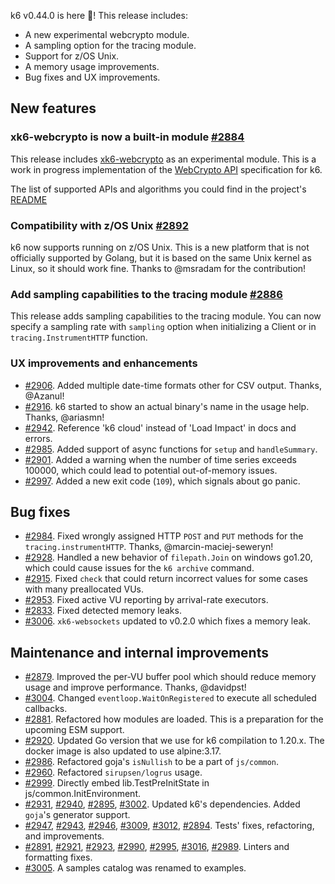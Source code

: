 k6 v0.44.0 is here 🎉! This release includes:

- A new experimental webcrypto module.
- A sampling option for the tracing module.
- Support for z/OS Unix.
- A memory usage improvements.
- Bug fixes and UX improvements.

## New features

### xk6-webcrypto is now a built-in module [#2884](https://github.com/grafana/k6/pull/3007)

This release includes [xk6-webcrypto](https://github.com/grafana/xk6-webcrypto) as an experimental module. This is a work in progress implementation of the [WebCrypto API](https://developer.mozilla.org/en-US/docs/Web/API/Web_Crypto_API) specification for k6.

The list of supported APIs and algorithms you could find in the project's [README](https://github.com/grafana/xk6-webcrypto/blob/v0.1.0/README.md#current-state)

### Compatibility with z/OS Unix [#2892](https://github.com/grafana/k6/pull/2892)

k6 now supports running on z/OS Unix. This is a new platform that is not officially supported by Golang, but it is based on the same Unix kernel as Linux, so it should work fine. Thanks to @msradam for the contribution!

### Add sampling capabilities to the tracing module [#2886](https://github.com/grafana/k6/pull/2886)

This release adds sampling capabilities to the tracing module. You can now specify a sampling rate with `sampling` option when initializing a Client or in `tracing.InstrumentHTTP` function.

### UX improvements and enhancements

- [#2906](https://github.com/grafana/k6/pull/2906). Added multiple date-time formats other for CSV output. Thanks, @Azanul!
- [#2916](https://github.com/grafana/k6/pull/2916). k6 started to show an actual binary's name in the usage help. Thanks, @ariasmn!
- [#2942](https://github.com/grafana/k6/pull/2942). Reference 'k6 cloud' instead of 'Load Impact' in docs and errors.
- [#2985](https://github.com/grafana/k6/pull/2985). Added support of async functions for `setup` and `handleSummary`.
- [#2901](https://github.com/grafana/k6/pull/2901). Added a warning when the number of time series exceeds 100000, which could lead to potential out-of-memory issues.
- [#2997](https://github.com/grafana/k6/pull/2997). Added a new exit code (`109`), which signals about go panic.

## Bug fixes

- [#2984](https://github.com/grafana/k6/pull/2984). Fixed wrongly assigned HTTP `POST` and `PUT` methods for the `tracing.instrumentHTTP`. Thanks, @marcin-maciej-seweryn!
- [#2928](https://github.com/grafana/k6/pull/2928). Handled a new behavior of `filepath.Join` on windows go1.20, which could cause issues for the `k6 archive` command.
- [#2915](https://github.com/grafana/k6/pull/2915). Fixed `check` that could return incorrect values for some cases with many preallocated VUs.
- [#2953](https://github.com/grafana/k6/pull/2953). Fixed active VU reporting by arrival-rate executors.
- [#2833](https://github.com/grafana/k6/pull/2833). Fixed detected memory leaks.
- [#3006](https://github.com/grafana/k6/pull/3006). `xk6-websockets` updated to v0.2.0 which fixes a memory leak.

## Maintenance and internal improvements

- [#2879](https://github.com/grafana/k6/pull/2879). Improved the per-VU buffer pool which should reduce memory usage and improve performance. Thanks, @davidpst!
- [#3004](https://github.com/grafana/k6/pull/3004). Changed `eventloop.WaitOnRegistered` to execute all scheduled callbacks.
- [#2881](https://github.com/grafana/k6/pull/2881). Refactored how modules are loaded. This is a preparation for the upcoming ESM support.
- [#2920](https://github.com/grafana/k6/pull/2920). Updated Go version that we use for k6 compilation to 1.20.x. The docker image is also updated to use alpine:3.17.
- [#2986](https://github.com/grafana/k6/pull/2986). Refactored goja's `isNullish` to be a part of `js/common`.
- [#2960](https://github.com/grafana/k6/pull/2960). Refactored `sirupsen/logrus` usage.
- [#2999](https://github.com/grafana/k6/pull/2999). Directly embed lib.TestPreInitState in js/common.InitEnvironment.
- [#2931](https://github.com/grafana/k6/pull/2931), [#2940](https://github.com/grafana/k6/pull/2940), [#2895](https://github.com/grafana/k6/pull/2895), [#3002](https://github.com/grafana/k6/pull/3002). Updated k6's dependencies. Added `goja`'s generator support.
- [#2947](https://github.com/grafana/k6/pull/2947), [#2943](https://github.com/grafana/k6/pull/2943), [#2946](https://github.com/grafana/k6/pull/2946), [#3009](https://github.com/grafana/k6/pull/3009), [#3012](https://github.com/grafana/k6/pull/3012), [#2894](https://github.com/grafana/k6/pull/2894). Tests' fixes, refactoring, and improvements.
- [#2891](https://github.com/grafana/k6/pull/2891), [#2921](https://github.com/grafana/k6/pull/2921), [#2923](https://github.com/grafana/k6/pull/2923), [#2990](https://github.com/grafana/k6/pull/2990), [#2995](https://github.com/grafana/k6/pull/2995), [#3016](https://github.com/grafana/k6/pull/3016), [#2989](https://github.com/grafana/k6/pull/2989). Linters and formatting fixes.
- [#3005](https://github.com/grafana/k6/pull/3005). A samples catalog was renamed to examples.
